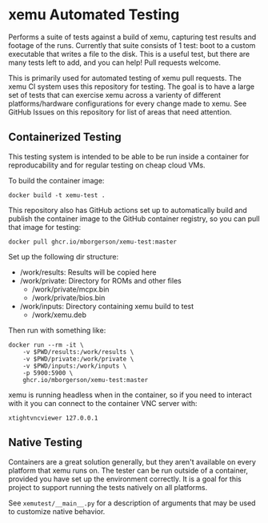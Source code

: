 xemu Automated Testing
======================

Performs a suite of tests against a build of xemu, capturing test results and
footage of the runs. Currently that suite consists of 1 test: boot to a custom
executable that writes a file to the disk. This is a useful test, but
there are many tests left to add, and you can help! Pull requests welcome.

This is primarily used for automated testing of xemu pull requests. The xemu CI
system uses this repository for testing. The goal is to have a large set of
tests that can exercise xemu across a varienty of different platforms/hardware
configurations for every change made to xemu. See GitHub Issues on this
repository for list of areas that need attention.

Containerized Testing
---------------------
This testing system is intended to be able to be run inside a container for
reproducability and for regular testing on cheap cloud VMs.

To build the container image:

	docker build -t xemu-test .

This repository also has GitHub actions set up to automatically build and
publish the container image to the GitHub container registry, so you can pull
that image for testing:

	docker pull ghcr.io/mborgerson/xemu-test:master

Set up the following dir structure:

- /work/results: Results will be copied here
- /work/private: Directory for ROMs and other files
  - /work/private/mcpx.bin
  - /work/private/bios.bin
- /work/inputs: Directory containing xemu build to test
  - /work/xemu.deb

Then run with something like:

	docker run --rm -it \
		-v $PWD/results:/work/results \
		-v $PWD/private:/work/private \
		-v $PWD/inputs:/work/inputs \
		-p 5900:5900 \
		ghcr.io/mborgerson/xemu-test:master

xemu is running headless when in the container, so if you need to interact with
it you can connect to the container VNC server with:

	xtightvncviewer 127.0.0.1

Native Testing
--------------
Containers are a great solution generally, but they aren't available on every
platform that xemu runs on. The tester can be run outside of a container,
provided you have set up the environment correctly. It is a goal for this project
to support running the tests natively on all platforms.

See `xemutest/__main__.py` for a description of arguments that may be used to
customize native behavior.
